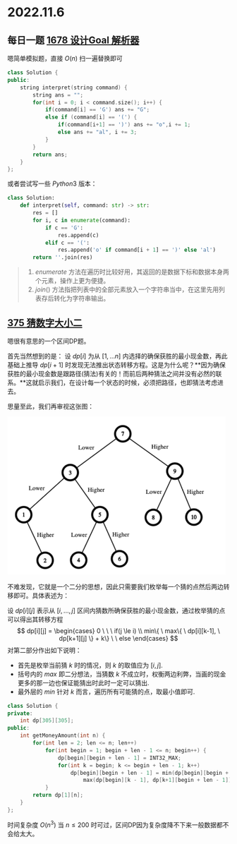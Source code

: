 # 2022.11.6

## 每日一题 [1678 设计Goal 解析器](https://leetcode.cn/problems/goal-parser-interpretation/description/)

嗯简单模拟题，直接 $O(n)$ 扫一遍替换即可

```C++
class Solution {
public:
    string interpret(string command) {
        string ans = "";
        for(int i = 0; i < command.size(); i++) {
            if(command[i] == 'G') ans += "G";
            else if (command[i] == '(') {
                if(command[i+1] == ')') ans += "o",i += 1;
                else ans += "al", i += 3;
            }
        }
        return ans;
    }
};
```

或者尝试写一些 $Python3$ 版本：

```python
class Solution:
    def interpret(self, command: str) -> str:
        res = []
        for i, c in enumerate(command):
            if c == 'G':
                res.append(c)
            elif c == '(':
                res.append('o' if command[i + 1] == ')' else 'al')
        return ''.join(res)
```

>1. $enumerate$ 方法在遍历时比较好用，其返回的是数据下标和数据本身两个元素，操作上更为便捷。
>2. $join()$ 方法指把列表中的全部元素放入一个字符串当中，在这里先用列表存后转化为字符串输出。



## [375 猜数字大小二](https://leetcode.cn/problems/guess-number-higher-or-lower-ii/description/)

嗯很有意思的一个区间DP题。

首先当然想到的是： 设 $dp[i]$ 为从 $[1,...n]$ 内选择的确保获胜的最小现金数，再此基础上推导 $dp[i+1]$ 时发现无法推出状态转移方程。这是为什么呢？**因为确保获胜的最小现金数是跟路径(猜法)有关的！而前后两种猜法之间并没有必然的联系。**这就启示我们，在设计每一个状态的时候，必须把路径，也即猜法考虑进去。

思量至此，我们再审视这张图：

<img src=".\Graph\11_6_2.png" alt="image-20221106054436647" style="zoom:67%;" />

不难发现，它就是一个二分的思想，因此只需要我们枚举每一个猜的点然后两边转移即可。具体表述为：

设 $dp[i][j]$ 表示从 $[i,...,j]$ 区间内猜数所确保获胜的最小现金数，通过枚举猜的点可以得出其转移方程
$$
dp[i][j] = 
\begin{cases}
0 \ \ \ if(j \le i) \\
min\{ \ max\{ \ dp[i][k-1], \ dp[k+1][j] \}  + k\} \ \ else
\end{cases}
$$
对第二部分作出如下说明：

* 首先是枚举当前猜 $k$ 时的情况，则 $k$ 的取值应为 $[i,j]$.
* 括号内的 $max$ 即二分想法，当猜数 $k$ 不成立时，权衡两边利弊，当画的现金更多的那一边也保证能猜出时此时一定可以猜出.
* 最外层的 $min$ 针对 $k$ 而言，遍历所有可能猜的点，取最小值即可.

```C++
class Solution {
private:
    int dp[305][305];
public:
    int getMoneyAmount(int n) {
        for(int len = 2; len <= n; len++)   
            for(int begin = 1; begin + len - 1 <= n; begin++) {
                dp[begin][begin + len - 1] = INT32_MAX;
                for(int k = begin; k <= begin + len - 1; k++)
                    dp[begin][begin + len - 1] = min(dp[begin][begin + len - 1], 
                        max(dp[begin][k - 1], dp[k+1][begin + len - 1]) + k);
            }
        return dp[1][n];
    }
};
```

时间复杂度 $O(n^3)$ 当 $n \le 200$ 时可过，区间DP因为复杂度降不下来一般数据都不会给太大。